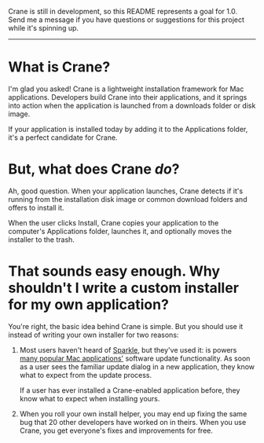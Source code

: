 Crane is still in development, so this README represents a goal for 1.0. Send me a message if you have questions or suggestions for this project while it's spinning up.

- - -

# What is Crane? #

I'm glad you asked! Crane is a lightweight installation framework for Mac applications. Developers build Crane into their applications, and it springs into action when the application is launched from a downloads folder or disk image.

If your application is installed today by adding it to the Applications folder, it's a perfect candidate for Crane.

# But, what does Crane *do*? #

Ah, good question. When your application launches, Crane detects if it's running from the installation disk image or common download folders and offers to install it.

When the user clicks Install, Crane copies your application to the computer's Applications folder, launches it, and optionally moves the installer to the trash.

# That sounds easy enough. Why shouldn't I write a custom installer for my own application? #

You're right, the basic idea behind Crane is simple. But you should use it instead of writing your own installer for two reasons:

1. Most users haven't heard of [Sparkle](http://sparkle.andymatuschak.org/), but they've used it: is powers [many popular Mac applications'](http://osx.iusethis.com/top?sparkle=1) software update functionality. As soon as a user sees the familiar update dialog in a new application, they know what to expect from the update process.

   If a user has ever installed a Crane-enabled application before, they know what to expect when installing yours.

1. When you roll your own install helper, you may end up fixing the same bug that 20 other developers have worked on in theirs. When you use Crane, you get everyone's fixes and improvements for free.